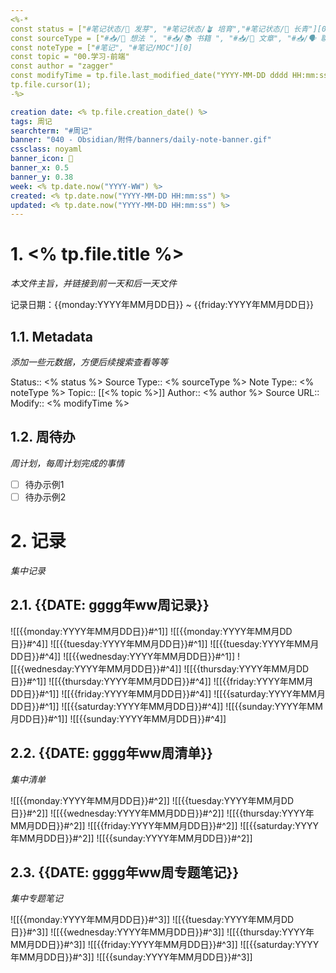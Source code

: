 ```yaml
---
<%-*
const status = ["#笔记状态/🌱 发芽", "#笔记状态/🪴 培育","#笔记状态/🌲 长青"][0]
const sourceType = ["#📥/💭 想法 ", "#📥/📚 书籍 ", "#📥/📰️ 文章", "#📥/🗣️ 聊天 ", " #📥/💻 教学", "#📥/▶️ 视频", "#📥/🎧️ 播客"][0]
const noteType = ["#笔记", "#笔记/MOC"][0]
const topic = "00.学习-前端"
const author = "zagger"
const modifyTime = tp.file.last_modified_date("YYYY-MM-DD dddd HH:mm:ss")
tp.file.cursor(1);
-%>

creation date: <% tp.file.creation_date() %>
tags: 周记
searchterm: "#周记"
banner: "040 - Obsidian/附件/banners/daily-note-banner.gif"
cssclass: noyaml
banner_icon: 💌
banner_x: 0.5
banner_y: 0.38
week: <% tp.date.now("YYYY-WW") %>
created: <% tp.date.now("YYYY-MM-DD HH:mm:ss") %>
updated: <% tp.date.now("YYYY-MM-DD HH:mm:ss") %>
---
```


# 1. <% tp.file.title %>

_本文件主旨，并链接到前一天和后一天文件_

记录日期：{{monday:YYYY年MM月DD日}} ~ {{friday:YYYY年MM月DD日}}

## 1.1. Metadata

_添加一些元数据，方便后续搜索查看等等_

Status:: <% status %>
Source Type:: <% sourceType %>
Note Type:: <% noteType %>
Topic:: [[<% topic %>]]
Author:: <% author %>
Source URL::
Modify:: <% modifyTime %>

## 1.2. 周待办

_周计划，每周计划完成的事情_

- [ ] 待办示例1
- [ ] 待办示例2

# 2. 记录

_集中记录_

## 2.1. {{DATE: gggg年ww周记录}}
![[{{monday:YYYY年MM月DD日}}#^1]] 
![[{{monday:YYYY年MM月DD日}}#^4]] 
![[{{tuesday:YYYY年MM月DD日}}#^1]] 
![[{{tuesday:YYYY年MM月DD日}}#^4]] 
![[{{wednesday:YYYY年MM月DD日}}#^1]] 
![[{{wednesday:YYYY年MM月DD日}}#^4]] 
![[{{thursday:YYYY年MM月DD日}}#^1]] 
![[{{thursday:YYYY年MM月DD日}}#^4]] 
![[{{friday:YYYY年MM月DD日}}#^1]] 
![[{{friday:YYYY年MM月DD日}}#^4]] 
![[{{saturday:YYYY年MM月DD日}}#^1]] 
![[{{saturday:YYYY年MM月DD日}}#^4]] 
![[{{sunday:YYYY年MM月DD日}}#^1]] 
![[{{sunday:YYYY年MM月DD日}}#^4]] 


## 2.2. {{DATE: gggg年ww周清单}}

_集中清单_

![[{{monday:YYYY年MM月DD日}}#^2]] 
![[{{tuesday:YYYY年MM月DD日}}#^2]] 
![[{{wednesday:YYYY年MM月DD日}}#^2]] 
![[{{thursday:YYYY年MM月DD日}}#^2]] 
![[{{friday:YYYY年MM月DD日}}#^2]] 
![[{{saturday:YYYY年MM月DD日}}#^2]] 
![[{{sunday:YYYY年MM月DD日}}#^2]] 

## 2.3. {{DATE: gggg年ww周专题笔记}}

_集中专题笔记_

![[{{monday:YYYY年MM月DD日}}#^3]] 
![[{{tuesday:YYYY年MM月DD日}}#^3]] 
![[{{wednesday:YYYY年MM月DD日}}#^3]] 
![[{{thursday:YYYY年MM月DD日}}#^3]] 
![[{{friday:YYYY年MM月DD日}}#^3]] 
![[{{saturday:YYYY年MM月DD日}}#^3]] 
![[{{sunday:YYYY年MM月DD日}}#^3]] 
